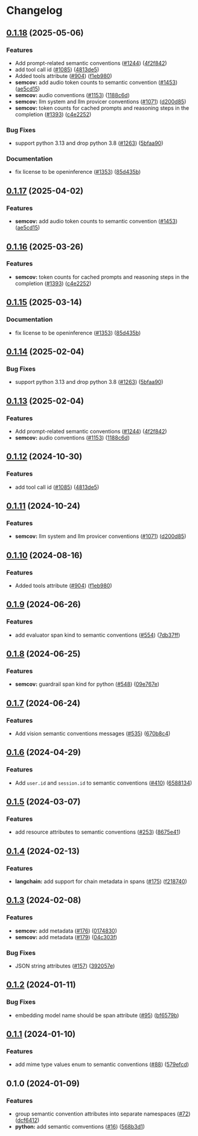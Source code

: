 # Changelog

## [0.1.18](https://github.com/davidjoyme/openinference/compare/python-openinference-semantic-conventions-v0.1.17...python-openinference-semantic-conventions-v0.1.18) (2025-05-06)


### Features

* Add prompt-related semantic conventions ([#1244](https://github.com/davidjoyme/openinference/issues/1244)) ([4f2f842](https://github.com/davidjoyme/openinference/commit/4f2f842f3c23f3269ea902054b0c9d9d23928285))
* add tool call id ([#1085](https://github.com/davidjoyme/openinference/issues/1085)) ([4813de5](https://github.com/davidjoyme/openinference/commit/4813de5e8f9e7a22e27e6c20353a529a7fd640b6))
* Added tools attribute ([#904](https://github.com/davidjoyme/openinference/issues/904)) ([f1eb980](https://github.com/davidjoyme/openinference/commit/f1eb980a4a91d832c80252b254bf94a273c79031))
* **semcov:** add audio token counts to semantic convention  ([#1453](https://github.com/davidjoyme/openinference/issues/1453)) ([ae5cd15](https://github.com/davidjoyme/openinference/commit/ae5cd15d0a702f976908d84a6d87847859c4685a))
* **semcov:** audio conventions ([#1153](https://github.com/davidjoyme/openinference/issues/1153)) ([1188c6d](https://github.com/davidjoyme/openinference/commit/1188c6d3363a388f3eacf35c8a8669084fdefd5b))
* **semcov:** llm system and llm provicer conventions ([#1071](https://github.com/davidjoyme/openinference/issues/1071)) ([d200d85](https://github.com/davidjoyme/openinference/commit/d200d8509c28407c6b68426b579fd8a547f13579))
* **semcov:** token counts for cached prompts and reasoning steps in the completion ([#1393](https://github.com/davidjoyme/openinference/issues/1393)) ([c4e2252](https://github.com/davidjoyme/openinference/commit/c4e225244adc287b9b011972bc980550939e126a))


### Bug Fixes

* support python 3.13 and drop python 3.8 ([#1263](https://github.com/davidjoyme/openinference/issues/1263)) ([5bfaa90](https://github.com/davidjoyme/openinference/commit/5bfaa90d800a8f725b3ac7444d16972ed7821738))


### Documentation

* fix license to be openinference ([#1353](https://github.com/davidjoyme/openinference/issues/1353)) ([85d435b](https://github.com/davidjoyme/openinference/commit/85d435be3af3de5424494cfbdd654454688b7377))

## [0.1.17](https://github.com/Arize-ai/openinference/compare/python-openinference-semantic-conventions-v0.1.16...python-openinference-semantic-conventions-v0.1.17) (2025-04-02)


### Features

* **semcov:** add audio token counts to semantic convention  ([#1453](https://github.com/Arize-ai/openinference/issues/1453)) ([ae5cd15](https://github.com/Arize-ai/openinference/commit/ae5cd15d0a702f976908d84a6d87847859c4685a))

## [0.1.16](https://github.com/Arize-ai/openinference/compare/python-openinference-semantic-conventions-v0.1.15...python-openinference-semantic-conventions-v0.1.16) (2025-03-26)


### Features

* **semcov:** token counts for cached prompts and reasoning steps in the completion ([#1393](https://github.com/Arize-ai/openinference/issues/1393)) ([c4e2252](https://github.com/Arize-ai/openinference/commit/c4e225244adc287b9b011972bc980550939e126a))

## [0.1.15](https://github.com/Arize-ai/openinference/compare/python-openinference-semantic-conventions-v0.1.14...python-openinference-semantic-conventions-v0.1.15) (2025-03-14)


### Documentation

* fix license to be openinference ([#1353](https://github.com/Arize-ai/openinference/issues/1353)) ([85d435b](https://github.com/Arize-ai/openinference/commit/85d435be3af3de5424494cfbdd654454688b7377))

## [0.1.14](https://github.com/Arize-ai/openinference/compare/python-openinference-semantic-conventions-v0.1.13...python-openinference-semantic-conventions-v0.1.14) (2025-02-04)


### Bug Fixes

* support python 3.13 and drop python 3.8 ([#1263](https://github.com/Arize-ai/openinference/issues/1263)) ([5bfaa90](https://github.com/Arize-ai/openinference/commit/5bfaa90d800a8f725b3ac7444d16972ed7821738))

## [0.1.13](https://github.com/Arize-ai/openinference/compare/python-openinference-semantic-conventions-v0.1.12...python-openinference-semantic-conventions-v0.1.13) (2025-02-04)


### Features

* Add prompt-related semantic conventions ([#1244](https://github.com/Arize-ai/openinference/issues/1244)) ([4f2f842](https://github.com/Arize-ai/openinference/commit/4f2f842f3c23f3269ea902054b0c9d9d23928285))
* **semcov:** audio conventions ([#1153](https://github.com/Arize-ai/openinference/issues/1153)) ([1188c6d](https://github.com/Arize-ai/openinference/commit/1188c6d3363a388f3eacf35c8a8669084fdefd5b))

## [0.1.12](https://github.com/Arize-ai/openinference/compare/python-openinference-semantic-conventions-v0.1.11...python-openinference-semantic-conventions-v0.1.12) (2024-10-30)


### Features

* add tool call id ([#1085](https://github.com/Arize-ai/openinference/issues/1085)) ([4813de5](https://github.com/Arize-ai/openinference/commit/4813de5e8f9e7a22e27e6c20353a529a7fd640b6))

## [0.1.11](https://github.com/Arize-ai/openinference/compare/python-openinference-semantic-conventions-v0.1.10...python-openinference-semantic-conventions-v0.1.11) (2024-10-24)


### Features

* **semcov:** llm system and llm provicer conventions ([#1071](https://github.com/Arize-ai/openinference/issues/1071)) ([d200d85](https://github.com/Arize-ai/openinference/commit/d200d8509c28407c6b68426b579fd8a547f13579))

## [0.1.10](https://github.com/Arize-ai/openinference/compare/python-openinference-semantic-conventions-v0.1.9...python-openinference-semantic-conventions-v0.1.10) (2024-08-16)


### Features

* Added tools attribute ([#904](https://github.com/Arize-ai/openinference/issues/904)) ([f1eb980](https://github.com/Arize-ai/openinference/commit/f1eb980a4a91d832c80252b254bf94a273c79031))

## [0.1.9](https://github.com/Arize-ai/openinference/compare/python-openinference-semantic-conventions-v0.1.8...python-openinference-semantic-conventions-v0.1.9) (2024-06-26)


### Features

* add evaluator span kind to semantic conventions ([#554](https://github.com/Arize-ai/openinference/issues/554)) ([7db37ff](https://github.com/Arize-ai/openinference/commit/7db37ff0ccd588086e9e49b00f78b207444b2119))

## [0.1.8](https://github.com/Arize-ai/openinference/compare/python-openinference-semantic-conventions-v0.1.7...python-openinference-semantic-conventions-v0.1.8) (2024-06-25)


### Features

* **semcov:** guardrail span kind for python ([#548](https://github.com/Arize-ai/openinference/issues/548)) ([09e767e](https://github.com/Arize-ai/openinference/commit/09e767e2e2f48480863dc0f87ae664222dee625f))

## [0.1.7](https://github.com/Arize-ai/openinference/compare/python-openinference-semantic-conventions-v0.1.6...python-openinference-semantic-conventions-v0.1.7) (2024-06-24)


### Features

* Add vision semantic conventions messages ([#535](https://github.com/Arize-ai/openinference/issues/535)) ([670b8c4](https://github.com/Arize-ai/openinference/commit/670b8c41a4699a25b676f56cb83c5f355fc62a9e))

## [0.1.6](https://github.com/Arize-ai/openinference/compare/python-openinference-semantic-conventions-v0.1.5...python-openinference-semantic-conventions-v0.1.6) (2024-04-29)


### Features

* Add `user.id` and `session.id` to semantic conventions ([#410](https://github.com/Arize-ai/openinference/issues/410)) ([6588134](https://github.com/Arize-ai/openinference/commit/6588134e099c86248a485bdc822c0e84853582e3))

## [0.1.5](https://github.com/Arize-ai/openinference/compare/python-openinference-semantic-conventions-v0.1.4...python-openinference-semantic-conventions-v0.1.5) (2024-03-07)


### Features

* add resource attributes to semantic conventions ([#253](https://github.com/Arize-ai/openinference/issues/253)) ([8675e41](https://github.com/Arize-ai/openinference/commit/8675e4109fb648d7de4ceb82814277b772a6cc3d))

## [0.1.4](https://github.com/Arize-ai/openinference/compare/python-openinference-semantic-conventions-v0.1.3...python-openinference-semantic-conventions-v0.1.4) (2024-02-13)


### Features

* **langchain:** add support for chain metadata in spans ([#175](https://github.com/Arize-ai/openinference/issues/175)) ([f218740](https://github.com/Arize-ai/openinference/commit/f2187403dccad43fe201be46ec4357ba2e1b1523))

## [0.1.3](https://github.com/Arize-ai/openinference/compare/python-openinference-semantic-conventions-v0.1.2...python-openinference-semantic-conventions-v0.1.3) (2024-02-08)


### Features

* **semcov:** add metadata ([#176](https://github.com/Arize-ai/openinference/issues/176)) ([0174830](https://github.com/Arize-ai/openinference/commit/0174830891cf91743b0c60d74239ebc5906704d6))
* **semcov:** add metadata ([#179](https://github.com/Arize-ai/openinference/issues/179)) ([04c303f](https://github.com/Arize-ai/openinference/commit/04c303f28241da264c11503bfd64892e4baadafd))


### Bug Fixes

* JSON string attributes ([#157](https://github.com/Arize-ai/openinference/issues/157)) ([392057e](https://github.com/Arize-ai/openinference/commit/392057ecf4b601c5d8149697b4b8b3e91a2a2af6))

## [0.1.2](https://github.com/Arize-ai/openinference/compare/python-openinference-semantic-conventions-v0.1.1...python-openinference-semantic-conventions-v0.1.2) (2024-01-11)


### Bug Fixes

* embedding model name should be span attribute ([#95](https://github.com/Arize-ai/openinference/issues/95)) ([bf6579b](https://github.com/Arize-ai/openinference/commit/bf6579b0543b247c181e1c0d57b91818bfc78b3c))

## [0.1.1](https://github.com/Arize-ai/openinference/compare/python-openinference-semantic-conventions-v0.1.0...python-openinference-semantic-conventions-v0.1.1) (2024-01-10)


### Features

* add mime type values enum to semantic conventions ([#88](https://github.com/Arize-ai/openinference/issues/88)) ([579efcd](https://github.com/Arize-ai/openinference/commit/579efcd074404d30d547b2d5598493a1a9a708eb))

## 0.1.0 (2024-01-09)


### Features

* group semantic convention attributes into separate namespaces ([#72](https://github.com/Arize-ai/openinference/issues/72)) ([dcf6412](https://github.com/Arize-ai/openinference/commit/dcf6412897e266069138f348face61d274015be8))
* **python:** add semantic comventions ([#16](https://github.com/Arize-ai/openinference/issues/16)) ([568b3d1](https://github.com/Arize-ai/openinference/commit/568b3d10d5254ccc2607a75e1f8ccf9b02b7f2c9))
